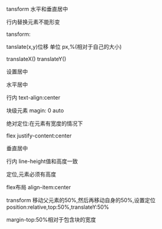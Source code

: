tansform 水平和垂直居中

行内替换元素不能形变

tansform:<function> 

tanslate(x,y)位移 单位 px,%(相对于自己的大小)

translateX() translateY()

设置居中

水平居中

行内 text-align:center

块级元素 magin: 0 auto 

绝对定位:在元素有宽度的情况下

flex justify-content:center

垂直居中

行内 line-height值和高度一致

定位,元素必须有高度

flex布局 align-item:center

transform 移动父元素的50%,然后再移动自身的50%,设置定位position:relative,top:50%,translateY:50%

margin-top:50%相对于包含块的宽度